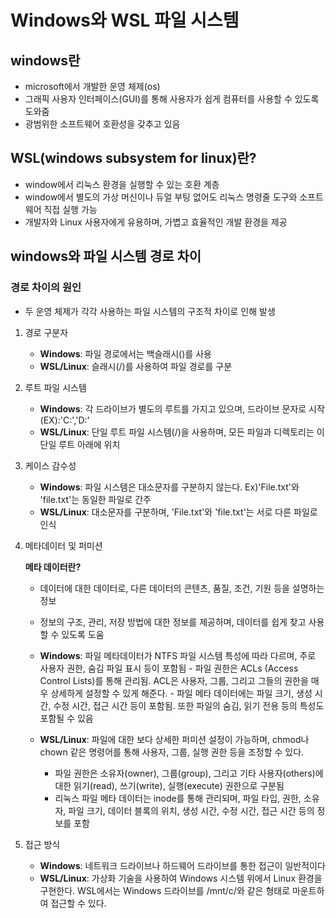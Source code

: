 # Windows와 WSL 파일 시스템 

## windows란
- microsoft에서 개발한 운영 체제(os)
- 그래픽 사용자 인터페이스(GUI)를 통해 사용자가 쉽게 컴퓨터를 사용할 수 있도록 도와줌
- 광범위한 소프트웨어 호환성을 갖추고 있음


## WSL(windows subsystem for linux)란?
- window에서 리눅스 환경을 실행할 수 있는 호환 계층
- window에서 별도의 가상 머신이나 듀얼 부팅 없어도 리눅스 명령줄 도구와 소프트웨어 직접 실행 가능
- 개발자와 Linux 사용자에게 유용하며, 가볍고 효율적인 개발 환경을 제공


## windows와 파일 시스템 경로 차이

### 경로 차이의 원인
- 두 운영 체제가 각각 사용하는 파일 시스템의 구조적 차이로 인해 발생

1) 경로 구분자
    - **Windows**: 파일 경로에서는 백슬래시(\)를 사용
    - **WSL/Linux**: 슬래시(/)를 사용하여 파일 경로를 구분

2) 루트 파일 시스템
    - **Windows**: 각 드라이브가 별도의 루트를 가지고 있으며, 드라이브 문자로 시작(EX):'C:\','D:\'
    - **WSL/Linux**: 단일 루트 파일 시스템(/)을 사용하며, 모든 파일과 디렉토리는 이 단일 루트 아래에 위치

4) 케이스 감수성
    - **Windows**: 파일 시스템은 대소문자를 구분하지 않는다. Ex)'File.txt'와 'file.txt'는 동일한 파일로 간주
    - **WSL/Linux**: 대소문자를 구분하며, 'File.txt'와 'file.txt'는 서로 다른 파일로 인식
5) 메타데이터 및 퍼미션

    **메타 데이터란?**
   - 데이터에 대한 데이터로, 다른 데이터의 콘텐츠, 품질, 조건, 기원 등을 설명하는 정보
   - 정보의 구조, 관리, 저장 방법에 대한 정보를 제공하며, 데이터를 쉽게 찾고 사용할 수 있도록 도움
   
    - **Windows**: 파일 메타데이터가 NTFS 파일 시스템 특성에 따라 다르며, 주로 사용자 권한, 숨김 파일 표시 등이 포함됨
          - 파일 권한은 ACLs (Access Control Lists)를 통해 관리됨. ACL은 사용자, 그룹, 그리고 그들의 권한을 매우 상세하게 설정할 수 있게 해준다.
          - 파일 메타 데이터에는 파일 크기, 생성 시간, 수정 시간, 접근 시간 등이 포함됨. 또한 파일의 숨김, 읽기 전용 등의 특성도 포함될 수 있음
    - **WSL/Linux**: 파일에 대한 보다 상세한 퍼미션 설정이 가능하며, chmod나 chown 같은 명령어를 통해 사용자, 그룹, 실행 권한 등을 조정할 수 있다.
        - 파일 권한은 소유자(owner), 그룹(group), 그리고 기타 사용자(others)에 대한 읽기(read), 쓰기(write), 실행(execute) 권한으로 구분됨
        - 리눅스 파일 메타 데이터는 inode를 통해 관리되며, 파일 타입, 권한, 소유자, 파일 크기, 데이터 블록의 위치, 생성 시간, 수정 시간, 접근 시간 등의 정보를 포함

      
7) 접근 방식
    - **Windows**: 네트워크 드라이브나 하드웨어 드라이브를 통한 접근이 일반적이다
    - **WSL/Linux**: 가상화 기술을 사용하여 Windows 시스템 위에서 Linux 환경을 구현한다. WSL에서는 Windows 드라이브를 /mnt/c/와 같은 형태로 마운트하여 접근할 수 있다.

